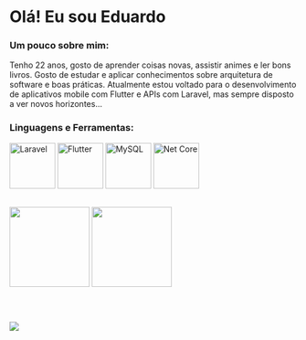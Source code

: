<h1 align="left">Olá! Eu sou Eduardo </h1>

<h3 align="left"> Um pouco sobre mim: </h3>
Tenho 22 anos, gosto de aprender coisas novas, assistir animes e ler bons livros.
Gosto de estudar e aplicar conhecimentos sobre arquitetura de software e boas práticas. 
Atualmente estou voltado para o desenvolvimento de aplicativos mobile com Flutter e APIs com Laravel, mas sempre disposto a ver novos horizontes...

<h3 align="left">Linguagens e Ferramentas:</h3>
<p align="left"> 
  <img src="https://logospng.org/download/laravel/logo-laravel-1024.png" alt="Laravel" width="80" height="80"/>
  <img src="https://th.bing.com/th/id/OIP.3C5M-mqWlwWKlpl6MuQAPgHaFZ?rs=1&pid=ImgDetMain" alt="Flutter" width="80" height="80"/>
  <img src="https://th.bing.com/th/id/OIP.JVt34lGxmm0GAGNNL_mwBgHaHa?rs=1&pid=ImgDetMain" alt="MySQL" width="80" height="80"/>
  <img src="https://th.bing.com/th/id/OIP.i8m_OsrOH2KKwZj1SQGteAHaEH?rs=1&pid=ImgDetMain" alt="Net Core" width="80" height="80"/>
  
 
</p>
  

##
<div>
  <img height="140cm" align="center" src="https://github-readme-stats.vercel.app/api?username=EduardoGomesSa&show_icons=true&hide=contribs,prs&cache_seconds=86400&theme=dark"/>
  <img height="140cm" align="center" src="https://github-readme-stats.vercel.app/api/top-langs/?username=EduardoGomesSa&layout=compact&theme=dark"/>
</div>

##
<br />

![](https://komarev.com/ghpvc/?username=EduardoGomesSa&color=79b8ff)
